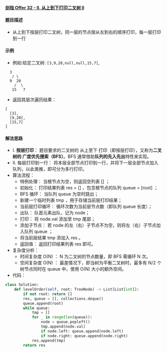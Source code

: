 #### [剑指 Offer 32 - II. 从上到下打印二叉树 II](https://leetcode-cn.com/problems/cong-shang-dao-xia-da-yin-er-cha-shu-ii-lcof/)

#### 题目描述

- 从上到下按层打印二叉树，同一层的节点按从左到右的顺序打印，每一层打印到一行

#### 示例

- 例如:给定二叉树: `[3,9,20,null,null,15,7]`,

```
  3
   / \
  9  20
    /  \
   15   7
```

- 返回其层次遍历结果：

```
[
  [3],
  [9,20],
  [15,7]
]
```

#### 解法思路

- I. **按层打印**： 题目要求的二叉树的 从上至下 打印（即按层打印），又称为**二叉树的 广度优先搜索（BFS）**。BFS 通常借助**队列的先入先出**特性来实现。
- II. 每层打印到一行： 将本层全部节点打印到一行，并将下一层全部节点加入队列，以此类推，即可分为多行打印。
- 算法流程：
  - 特例处理： 当根节点为空，则返回空列表 [] ；
  - 初始化： 打印结果列表 res = [] ，包含根节点的队列 queue = [root] ；
  - BFS 循环： 当队列 queue 为空时跳出；
  - 新建一个临时列表 tmp ，用于存储当前层打印结果；
  - 当前层打印循环： 循环次数为当前层节点数（即队列 queue 长度）；
  - 出队： 队首元素出队，记为 node；
  - 打印： 将 node.val 添加至 tmp 尾部；
  - 添加子节点： 若 node 的左（右）子节点不为空，则将左（右）子节点加入队列 queue ；
  - 将当前层结果 tmp 添加入 res 。
  - 返回值： 返回打印结果列表 res 即可。
- 复杂度分析：
  - 时间复杂度 O(N) ： N 为二叉树的节点数量，即 BFS 需循环 N 次。
  - 空间复杂度 O(N) ： 最差情况下，即当树为平衡二叉树时，最多有 N/2 个树节点同时在 queue 中，使用 O(N) 大小的额外空间。
- 代码：

```python
class Solution:
    def levelOrder(self, root: TreeNode) -> List[List[int]]:
        if not root: return []
        res, queue = [], collections.deque()
        queue.append(root)
        while queue:
            tmp = []
            for _ in range(len(queue)):
                node = queue.popleft()
                tmp.append(node.val)
                if node.left: queue.append(node.left)
                if node.right: queue.append(node.right)
            res.append(tmp)
        return res
```

